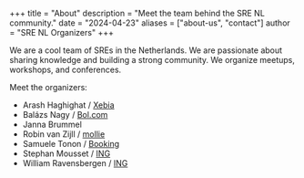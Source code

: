 +++
title = "About"
description = "Meet the team behind the SRE NL community."
date = "2024-04-23"
aliases = ["about-us", "contact"]
author = "SRE NL Organizers"
+++

We are a cool team of SREs in the Netherlands. We are passionate about sharing knowledge and
building a strong community. We organize meetups, workshops, and conferences.

Meet the organizers:

- Arash Haghighat / [Xebia](https://xebia.com/)
- Balázs Nagy / [Bol.com](https://www.bol.com)
- Janna Brummel
- Robin van Zijll / [mollie](https://www.mollie.com/)
- Samuele Tonon / [Booking](https://www.booking.com/)
- Stephan Mousset / [ING](https://www.ing.nl/)
- William Ravensbergen / [ING](https://www.ing.nl/)
